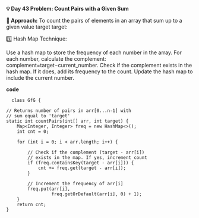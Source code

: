 
**💡 Day 43 Problem: Count Pairs with a Given Sum**

**🧠 Approach:**
To count the pairs of elements in an array that sum up to a given value 
target
target:

1️⃣ Hash Map Technique:

Use a hash map to store the frequency of each number in the array.
For each number, calculate the complement: 
complement=target−current_number.
Check if the complement exists in the hash map. If it does, add its frequency to the count.
Update the hash map to include the current number.


**code**

      class GfG {
    
    // Returns number of pairs in arr[0...n-1] with
    // sum equal to 'target'
    static int countPairs(int[] arr, int target) {
        Map<Integer, Integer> freq = new HashMap<>();
        int cnt = 0;

        for (int i = 0; i < arr.length; i++) {
          
            // Check if the complement (target - arr[i])
            // exists in the map. If yes, increment count
            if (freq.containsKey(target - arr[i])) {
                cnt += freq.get(target - arr[i]); 
            }
          
            // Increment the frequency of arr[i]
            freq.put(arr[i], 
                     freq.getOrDefault(arr[i], 0) + 1); 
        }
        return cnt;
    }
